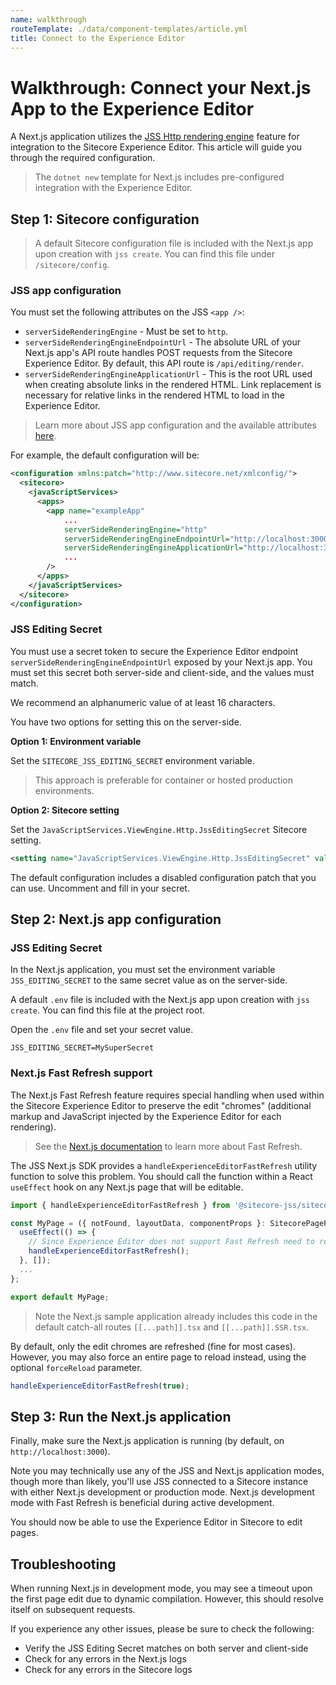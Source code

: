 ```yaml
---
name: walkthrough
routeTemplate: ./data/component-templates/article.yml
title: Connect to the Experience Editor
---
```

# Walkthrough: Connect your Next.js App to the Experience Editor

A Next.js application utilizes the [JSS Http rendering engine](/docs/fundamentals/services/view-engine#http-rendering-engine) feature for integration to the Sitecore Experience Editor. This article will guide you through the required configuration.

> The `dotnet new` template for Next.js includes pre-configured integration with the Experience Editor.

## Step 1: Sitecore configuration

> A default Sitecore configuration file is included with the Next.js app upon creation with `jss create`. You can find this file under `/sitecore/config`.

### JSS app configuration

You must set the following attributes on the JSS `<app />`:

- `serverSideRenderingEngine` - Must be set to `http`.
- `serverSideRenderingEngineEndpointUrl` - The absolute URL of your Next.js app's API route handles POST requests from the Sitecore Experience Editor. By default, this API route is `/api/editing/render`.
- `serverSideRenderingEngineApplicationUrl` - This is the root URL used when creating absolute links in the rendered HTML. Link replacement is necessary for relative links in the rendered HTML to load in the Experience Editor.

> Learn more about JSS app configuration and the available attributes [here](/docs/fundamentals/services/app-configuration).

For example, the default configuration will be:

```xml
<configuration xmlns:patch="http://www.sitecore.net/xmlconfig/">
  <sitecore>
    <javaScriptServices>
      <apps>
        <app name="exampleApp"
            ...
            serverSideRenderingEngine="http"
            serverSideRenderingEngineEndpointUrl="http://localhost:3000/api/editing/render"
            serverSideRenderingEngineApplicationUrl="http://localhost:3000"
            ...
        />
      </apps>
    </javaScriptServices>
  </sitecore>
</configuration>
```



### JSS Editing Secret

You must use a secret token to secure the Experience Editor endpoint `serverSideRenderingEngineEndpointUrl` exposed by your Next.js app. You must set this secret both server-side and client-side, and the values must match.

We recommend an alphanumeric value of at least 16 characters.

You have two options for setting this on the server-side.

**Option 1: Environment variable**

Set the `SITECORE_JSS_EDITING_SECRET` environment variable. 

> This approach is preferable for container or hosted production environments.

**Option 2: Sitecore setting**

Set the `JavaScriptServices.ViewEngine.Http.JssEditingSecret` Sitecore setting.

```xml
<setting name="JavaScriptServices.ViewEngine.Http.JssEditingSecret" value="MySuperSecret" />
```

The default configuration includes a disabled configuration patch that you can use. Uncomment and fill in your secret.

## Step 2: Next.js app configuration

### JSS Editing Secret

In the Next.js application, you must set the environment variable `JSS_EDITING_SECRET` to the same secret value as on the server-side. 

A default `.env` file is included with the Next.js app upon creation with `jss create`. You can find this file at the project root.

Open the `.env` file and set your secret value.

```
JSS_EDITING_SECRET=MySuperSecret
```

### Next.js Fast Refresh support

The Next.js Fast Refresh feature requires special handling when used within the Sitecore Experience Editor to preserve the edit "chromes" (additional markup and JavaScript injected by the Experience Editor for each rendering).

>  See the [Next.js documentation](https://nextjs.org/docs/basic-features/fast-refresh) to learn more about Fast Refresh.

The JSS Next.js SDK provides a `handleExperienceEditorFastRefresh` utility function to solve this problem. You should call the function within a React `useEffect` hook on any Next.js page that will be editable.

```typescript
import { handleExperienceEditorFastRefresh } from '@sitecore-jss/sitecore-jss-nextjs';

const MyPage = ({ notFound, layoutData, componentProps }: SitecorePageProps): JSX.Element => {
  useEffect(() => {
    // Since Experience Editor does not support Fast Refresh need to refresh EE chromes after Fast Refresh finished
    handleExperienceEditorFastRefresh();
  }, []);
  ...
};

export default MyPage;
```



>  Note the Next.js sample application already includes this code in the default catch-all routes `[[...path]].tsx` and `[[...path]].SSR.tsx`.

By default, only the edit chromes are refreshed (fine for most cases). However, you may also force an entire page to reload instead, using the optional `forceReload` parameter.

```typescript
handleExperienceEditorFastRefresh(true);
```

## Step 3: Run the Next.js application

Finally, make sure the Next.js application is running (by default, on `http://localhost:3000`).

Note you may technically use any of the JSS and Next.js application modes, though more than likely, you'll use JSS connected to a Sitecore instance with either Next.js development or production mode. Next.js development mode with Fast Refresh is beneficial during active development.

You should now be able to use the Experience Editor in Sitecore to edit pages.

## Troubleshooting

When running Next.js in development mode, you may see a timeout upon the first page edit due to dynamic compilation. However, this should resolve itself on subsequent requests.

If you experience any other issues, please be sure to check the following:

- Verify the JSS Editing Secret matches on both server and client-side
- Check for any errors in the Next.js logs
- Check for any errors in the Sitecore logs